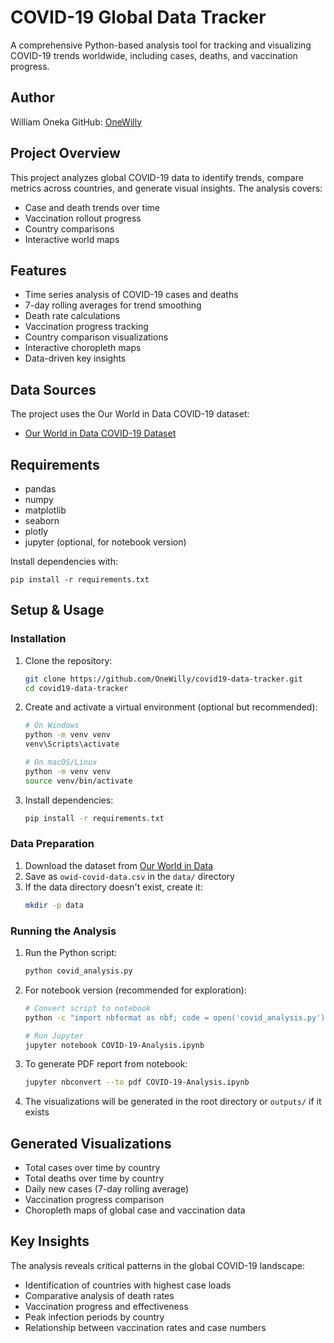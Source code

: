 # COVID-19 Global Data Tracker

A comprehensive Python-based analysis tool for tracking and visualizing COVID-19 trends worldwide, including cases, deaths, and vaccination progress.

## Author
William Oneka
GitHub: [OneWilly](https://github.com/OneWilly)

## Project Overview
This project analyzes global COVID-19 data to identify trends, compare metrics across countries, and generate visual insights. The analysis covers:
- Case and death trends over time
- Vaccination rollout progress
- Country comparisons
- Interactive world maps

## Features
- Time series analysis of COVID-19 cases and deaths
- 7-day rolling averages for trend smoothing
- Death rate calculations
- Vaccination progress tracking
- Country comparison visualizations
- Interactive choropleth maps
- Data-driven key insights

## Data Sources
The project uses the Our World in Data COVID-19 dataset:
- [Our World in Data COVID-19 Dataset](https://github.com/owid/covid-19-data/tree/master/public/data)

## Requirements
- pandas
- numpy
- matplotlib
- seaborn
- plotly
- jupyter (optional, for notebook version)

Install dependencies with:
```
pip install -r requirements.txt
```

## Setup & Usage

### Installation
1. Clone the repository:
   ```bash
   git clone https://github.com/OneWilly/covid19-data-tracker.git
   cd covid19-data-tracker
   ```

2. Create and activate a virtual environment (optional but recommended):
   ```bash
   # On Windows
   python -m venv venv
   venv\Scripts\activate
   
   # On macOS/Linux
   python -m venv venv
   source venv/bin/activate
   ```

3. Install dependencies:
   ```bash
   pip install -r requirements.txt
   ```

### Data Preparation
1. Download the dataset from [Our World in Data](https://github.com/owid/covid-19-data/tree/master/public/data)
2. Save as `owid-covid-data.csv` in the `data/` directory
3. If the data directory doesn't exist, create it:
   ```bash
   mkdir -p data
   ```

### Running the Analysis
1. Run the Python script:
   ```bash
   python covid_analysis.py
   ```

2. For notebook version (recommended for exploration):
   ```bash
   # Convert script to notebook
   python -c "import nbformat as nbf; code = open('covid_analysis.py').read(); nb = nbf.v4.new_notebook(); nb['cells'] = [nbf.v4.new_code_cell(code)]; nbf.write(nb, 'COVID-19-Analysis.ipynb')"
   
   # Run Jupyter
   jupyter notebook COVID-19-Analysis.ipynb
   ```

3. To generate PDF report from notebook:
   ```bash
   jupyter nbconvert --to pdf COVID-19-Analysis.ipynb
   ```

4. The visualizations will be generated in the root directory or `outputs/` if it exists

## Generated Visualizations
- Total cases over time by country
- Total deaths over time by country
- Daily new cases (7-day rolling average)
- Vaccination progress comparison
- Choropleth maps of global case and vaccination data

## Key Insights
The analysis reveals critical patterns in the global COVID-19 landscape:
- Identification of countries with highest case loads
- Comparative analysis of death rates
- Vaccination progress and effectiveness
- Peak infection periods by country
- Relationship between vaccination rates and case numbers
